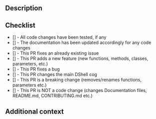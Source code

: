 ## Description

<!--Describe your pull request here-->

## Checklist

<!--To check an item in the checklist, put an x between the square brackets without spaces. Like - [x]-->

- [] - All code changes have been tested, if any
- [] - The documentation has been updated accordingly for any code changes
- [] - This PR fixes an already existing issue <!--If so, please mention the issue number in the description-->
- [] - This PR adds a new feature (new functions, methods, classes, parameters, etc.)
- [] - This PR fixes a bug
- [] - This PR changes the main DShell cog
- [] - This PR is a breaking change (removes/renames functions, parameters etc.)
- [] - This PR is NOT a code change (changes Documentation files, README.md, CONTRIBUTING.md etc.)

## Additional context

<!--This is optional, provide some more context on your pull request here-->